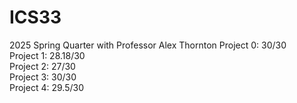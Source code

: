 # ICS33
2025 Spring Quarter with Professor Alex Thornton
Project 0: 30/30  
Project 1: 28.18/30  
Project 2: 27/30  
Project 3: 30/30  
Project 4: 29.5/30  
